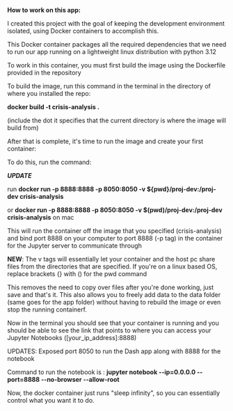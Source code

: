 **How to work on this app:**

I created this project with the goal of keeping the development environment isolated, using Docker containers to accomplish this.

This Docker container packages all the required dependencies that we need to run our app running on a lightweight linux distribution with python 3.12

To work in this container, you must first build the image using the Dockerfile provided in the repository

To build the image, run this command in the terminal in the directory of where you installed the repo:

**docker build -t crisis-analysis .**

(include the dot it specifies that the current directory is where the image will build from)

After that is complete, it's time to run the image and create your first container:

To do this, run the command:

_**UPDATE**_

run **docker run -p 8888:8888 -p 8050:8050 -v ${pwd}/proj-dev:/proj-dev crisis-analysis**

or **docker run -p 8888:8888 -p 8050:8050 -v $(pwd)/proj-dev:/proj-dev crisis-analysis** on mac

This will run the container off the image that you specified (crisis-analysis) and bind port 8888 on your computer to port 8888 (-p tag) in the container for the Jupyter server to communicate through

**NEW**: The v tags will essentially let your container and the host pc share files from the directories that are specified. If you're on a linux based OS, replace brackets {} with () for the pwd command

This removes the need to copy over files after you're done working, just save and that's it. This also allows you to freely add data to the data folder (same goes for the app folder) without having to rebuild the image or even stop the running containerf.

Now in the terminal you should see that your container is running and you should be able to see the link that points to where you can access your Jupyter Notebooks ([your_ip_address]:8888)

UPDATES:
Exposed port 8050 to run the Dash app along with 8888 for the notebook

Command to run the notebook is :
**jupyter notebook --ip=0.0.0.0 --port=8888 --no-browser --allow-root**

Now, the docker container just runs "sleep infinity", so you can essentially control what you want it to do.